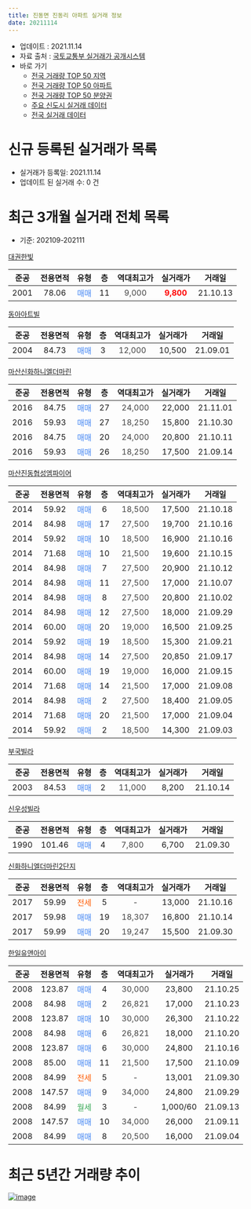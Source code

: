 ```yaml
---
title: 진동면 진동리 아파트 실거래 정보
date: 20211114
---
```


* 업데이트 : 2021.11.14
* 자료 출처 : [국토교통부 실거래가 공개시스템](http://rt.molit.go.kr)
* 바로 가기
    * [전국 거래량 TOP 50 지역](https://apt-info.github.io/apt-trade-info/tr)
    * [전국 거래량 TOP 50 아파트](https://apt-info.github.io/apt-trade-info/ta)
    * [전국 거래량 TOP 50 분양권](https://apt-info.github.io/apt-trade-info/tb)
    * [주요 신도시 실거래 데이터](https://apt-info.github.io/apt-trade-info/newtown)
    * [전국 실거래 데이터](https://apt-info.github.io/apt-trade-info/all)



<script async src="https://pagead2.googlesyndication.com/pagead/js/adsbygoogle.js"></script>
<!-- 기본광고 -->
<ins class="adsbygoogle"
     style="display:block"
     data-ad-client="ca-pub-1142216861245946"
     data-ad-slot="4805727019"
     data-ad-format="auto"
     data-full-width-responsive="true"></ins>
<script>
     (adsbygoogle = window.adsbygoogle || []).push({});
</script>


# 신규 등록된 실거래가 목록

* 실거래가 등록일: 2021.11.14
* 업데이트 된 실거래 수: 0 건




<script async src="https://pagead2.googlesyndication.com/pagead/js/adsbygoogle.js"></script>
<!-- 기본광고 -->
<ins class="adsbygoogle"
     style="display:block"
     data-ad-client="ca-pub-1142216861245946"
     data-ad-slot="4805727019"
     data-ad-format="auto"
     data-full-width-responsive="true"></ins>
<script>
     (adsbygoogle = window.adsbygoogle || []).push({});
</script>


# 최근 3개월 실거래 전체 목록
* 기준: 202109-202111


[대권한빛](https://search.naver.com/search.naver?query=%EB%8C%80%EA%B6%8C%ED%95%9C%EB%B9%9B)

|준공|전용면적|유형|층|역대최고가|실거래가|거래일|
|:---:|:---:|:---:|:---:|:---:|:---:|:---:|
|2001|78.06|<span style="color:#4285F3">매매</span>|11|<span style="color:#444444">9,000</span>|<b><span style="color:#FF0000">9,800</span></b>|21.10.13|

[동아아트빌](https://search.naver.com/search.naver?query=%EB%8F%99%EC%95%84%EC%95%84%ED%8A%B8%EB%B9%8C)

|준공|전용면적|유형|층|역대최고가|실거래가|거래일|
|:---:|:---:|:---:|:---:|:---:|:---:|:---:|
|2004|84.73|<span style="color:#4285F3">매매</span>|3|<span style="color:#444444">12,000</span>|10,500|21.09.01|

[마산신화하니엘더마린](https://search.naver.com/search.naver?query=%EB%A7%88%EC%82%B0%EC%8B%A0%ED%99%94%ED%95%98%EB%8B%88%EC%97%98%EB%8D%94%EB%A7%88%EB%A6%B0)

|준공|전용면적|유형|층|역대최고가|실거래가|거래일|
|:---:|:---:|:---:|:---:|:---:|:---:|:---:|
|2016|84.75|<span style="color:#4285F3">매매</span>|27|<span style="color:#444444">24,000</span>|22,000|21.11.01|
|2016|59.93|<span style="color:#4285F3">매매</span>|27|<span style="color:#444444">18,250</span>|15,800|21.10.30|
|2016|84.75|<span style="color:#4285F3">매매</span>|20|<span style="color:#444444">24,000</span>|20,800|21.10.11|
|2016|59.93|<span style="color:#4285F3">매매</span>|26|<span style="color:#444444">18,250</span>|17,500|21.09.14|

[마산진동협성엠파이어](https://search.naver.com/search.naver?query=%EB%A7%88%EC%82%B0%EC%A7%84%EB%8F%99%ED%98%91%EC%84%B1%EC%97%A0%ED%8C%8C%EC%9D%B4%EC%96%B4)

|준공|전용면적|유형|층|역대최고가|실거래가|거래일|
|:---:|:---:|:---:|:---:|:---:|:---:|:---:|
|2014|59.92|<span style="color:#4285F3">매매</span>|6|<span style="color:#444444">18,500</span>|17,500|21.10.18|
|2014|84.98|<span style="color:#4285F3">매매</span>|17|<span style="color:#444444">27,500</span>|19,700|21.10.16|
|2014|59.92|<span style="color:#4285F3">매매</span>|10|<span style="color:#444444">18,500</span>|16,900|21.10.16|
|2014|71.68|<span style="color:#4285F3">매매</span>|10|<span style="color:#444444">21,500</span>|19,600|21.10.15|
|2014|84.98|<span style="color:#4285F3">매매</span>|7|<span style="color:#444444">27,500</span>|20,900|21.10.12|
|2014|84.98|<span style="color:#4285F3">매매</span>|11|<span style="color:#444444">27,500</span>|17,000|21.10.07|
|2014|84.98|<span style="color:#4285F3">매매</span>|8|<span style="color:#444444">27,500</span>|20,800|21.10.02|
|2014|84.98|<span style="color:#4285F3">매매</span>|12|<span style="color:#444444">27,500</span>|18,000|21.09.29|
|2014|60.00|<span style="color:#4285F3">매매</span>|20|<span style="color:#444444">19,000</span>|16,500|21.09.25|
|2014|59.92|<span style="color:#4285F3">매매</span>|19|<span style="color:#444444">18,500</span>|15,300|21.09.21|
|2014|84.98|<span style="color:#4285F3">매매</span>|14|<span style="color:#444444">27,500</span>|20,850|21.09.17|
|2014|60.00|<span style="color:#4285F3">매매</span>|19|<span style="color:#444444">19,000</span>|16,000|21.09.15|
|2014|71.68|<span style="color:#4285F3">매매</span>|14|<span style="color:#444444">21,500</span>|17,000|21.09.08|
|2014|84.98|<span style="color:#4285F3">매매</span>|2|<span style="color:#444444">27,500</span>|18,400|21.09.05|
|2014|71.68|<span style="color:#4285F3">매매</span>|20|<span style="color:#444444">21,500</span>|17,000|21.09.04|
|2014|59.92|<span style="color:#4285F3">매매</span>|2|<span style="color:#444444">18,500</span>|14,300|21.09.03|

[부국빌라](https://search.naver.com/search.naver?query=%EB%B6%80%EA%B5%AD%EB%B9%8C%EB%9D%BC)

|준공|전용면적|유형|층|역대최고가|실거래가|거래일|
|:---:|:---:|:---:|:---:|:---:|:---:|:---:|
|2003|84.53|<span style="color:#4285F3">매매</span>|2|<span style="color:#444444">11,000</span>|8,200|21.10.14|

[신우성빌라](https://search.naver.com/search.naver?query=%EC%8B%A0%EC%9A%B0%EC%84%B1%EB%B9%8C%EB%9D%BC)

|준공|전용면적|유형|층|역대최고가|실거래가|거래일|
|:---:|:---:|:---:|:---:|:---:|:---:|:---:|
|1990|101.46|<span style="color:#4285F3">매매</span>|4|<span style="color:#444444">7,800</span>|6,700|21.09.30|

[신화하니엘더마린2단지](https://search.naver.com/search.naver?query=%EC%8B%A0%ED%99%94%ED%95%98%EB%8B%88%EC%97%98%EB%8D%94%EB%A7%88%EB%A6%B02%EB%8B%A8%EC%A7%80)

|준공|전용면적|유형|층|역대최고가|실거래가|거래일|
|:---:|:---:|:---:|:---:|:---:|:---:|:---:|
|2017|59.99|<span style="color:#FF5A00">전세</span>|5|<span style="color:#444444">-</span>|13,000|21.10.16|
|2017|59.98|<span style="color:#4285F3">매매</span>|19|<span style="color:#444444">18,307</span>|16,800|21.10.14|
|2017|59.99|<span style="color:#4285F3">매매</span>|20|<span style="color:#444444">19,247</span>|15,500|21.09.30|

[한일유앤아이](https://search.naver.com/search.naver?query=%ED%95%9C%EC%9D%BC%EC%9C%A0%EC%95%A4%EC%95%84%EC%9D%B4)

|준공|전용면적|유형|층|역대최고가|실거래가|거래일|
|:---:|:---:|:---:|:---:|:---:|:---:|:---:|
|2008|123.87|<span style="color:#4285F3">매매</span>|4|<span style="color:#444444">30,000</span>|23,800|21.10.25|
|2008|84.98|<span style="color:#4285F3">매매</span>|2|<span style="color:#444444">26,821</span>|17,000|21.10.23|
|2008|123.87|<span style="color:#4285F3">매매</span>|10|<span style="color:#444444">30,000</span>|26,300|21.10.22|
|2008|84.98|<span style="color:#4285F3">매매</span>|6|<span style="color:#444444">26,821</span>|18,000|21.10.20|
|2008|123.87|<span style="color:#4285F3">매매</span>|6|<span style="color:#444444">30,000</span>|24,800|21.10.16|
|2008|85.00|<span style="color:#4285F3">매매</span>|11|<span style="color:#444444">21,500</span>|17,500|21.10.09|
|2008|84.99|<span style="color:#FF5A00">전세</span>|5|<span style="color:#444444">-</span>|13,001|21.09.30|
|2008|147.57|<span style="color:#4285F3">매매</span>|9|<span style="color:#444444">34,000</span>|24,800|21.09.29|
|2008|84.99|<span style="color:#34A853">월세</span>|3|<span style="color:#444444">-</span>|1,000/60|21.09.13|
|2008|147.57|<span style="color:#4285F3">매매</span>|10|<span style="color:#444444">34,000</span>|26,000|21.09.11|
|2008|84.99|<span style="color:#4285F3">매매</span>|8|<span style="color:#444444">20,500</span>|16,000|21.09.04|



<script async src="https://pagead2.googlesyndication.com/pagead/js/adsbygoogle.js"></script>
<!-- 기본광고 -->
<ins class="adsbygoogle"
     style="display:block"
     data-ad-client="ca-pub-1142216861245946"
     data-ad-slot="4805727019"
     data-ad-format="auto"
     data-full-width-responsive="true"></ins>
<script>
     (adsbygoogle = window.adsbygoogle || []).push({});
</script>


# 최근 5년간 거래량 추이


<div style="width:100%;">
    <canvas id="deal_progress" height="200"></canvas>
</div>

<script>
new Chart(document.getElementById("deal_progress"), {
    type: 'line',
    data: {
        labels: ['16.01','16.02','16.03','16.04','16.05','16.06','16.07','16.08','16.09','16.10','16.11','16.12','17.01','17.02','17.03','17.04','17.05','17.06','17.07','17.08','17.09','17.10','17.11','17.12','18.01','18.02','18.03','18.04','18.05','18.06','18.07','18.08','18.09','18.10','18.11','18.12','19.01','19.02','19.03','19.04','19.05','19.06','19.07','19.08','19.09','19.10','19.11','19.12','20.01','20.02','20.03','20.04','20.05','20.06','20.07','20.08','20.09','20.10','20.11','20.12','21.01','21.02','21.03','21.04','21.05','21.06','21.07','21.08','21.09','21.10','21.11'],
        datasets: [{
            label: '매매/분양권',
            data: [11,11,38,20,14,14,10,8,7,17,7,11,7,7,11,9,9,8,6,4,2,8,9,1,7,4,4,6,6,7,1,2,4,8,5,4,1,6,7,7,7,1,5,2,6,7,24,10,6,4,4,9,5,9,6,11,16,7,10,26,16,7,16,11,10,13,8,13,16,18,1],
            borderColor: "rgba(66, 133, 243, 1)",
            backgroundColor: "rgba(66, 133, 243, 0.05)",
            borderWidth: 1,
            pointRadius: 0,
            fill: false,
            lineTension: 0
        },{
            label: '전/월세',
            data: [5,7,8,15,19,7,14,14,7,7,2,5,5,13,9,12,7,12,1,1,6,7,4,6,7,5,12,12,10,9,4,10,4,5,8,3,10,11,14,6,4,5,6,3,3,8,6,1,6,13,13,8,5,6,7,7,4,10,5,5,13,3,7,1,5,5,7,5,2,1,0],
            borderColor: "rgba(255, 90, 0, 1)",
            backgroundColor: "rgba(255, 90, 0, 0.05)",
            borderWidth: 1,
            pointRadius: 0,
            fill: false,
            lineTension: 0
        },{
            label: '합계',
            data: [16,18,46,35,33,21,24,22,14,24,9,16,12,20,20,21,16,20,7,5,8,15,13,7,14,9,16,18,16,16,5,12,8,13,13,7,11,17,21,13,11,6,11,5,9,15,30,11,12,17,17,17,10,15,13,18,20,17,15,31,29,10,23,12,15,18,15,18,18,19,1],
            borderColor: "rgba(0, 0, 0, 1)",
            backgroundColor: "rgba(0, 0, 0, 0.03)",
            borderWidth: 0.1,
            pointRadius: 0,
            fill: true,
            lineTension: 0
        }
        ]
    },
    options: {
        responsive: true,
        title: {
            display: false
        },
        tooltips: {
            mode: 'index',
            intersect: false
        },
        hover: {
            mode: 'nearest',
            intersect: true
        },
        scales: {
            xAxes: [{
                display: true,
                scaleLabel: {
                    display: true,
                    labelString: '년/월'
                }
            }],
            yAxes: [{
                display: true,
                ticks: {
                    suggestedMin: 0,
                },
                scaleLabel: {
                    display: true,
                    labelString: '실거래 수'
                }
            }]
        }
    }
});

</script>


[![image](https://apt-info.github.io/images/2020-01-03-apt-trade-info/1024x500.png)](https://play.google.com/store/apps/details?id=com.aptinfo.apttradeinfo)


